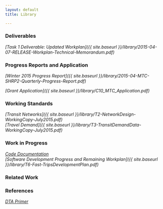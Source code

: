 ```yaml
---
layout: default
title: Library

---
```

### Deliverables

*[Task 1 Deliverable: Updated Workplan]({{ site.baseurl }}/library/2015-04-07-RELEASE-Workplan-Technical-Memorandum.pdf)*

### Progress Reports and Application

*[Winter 2015 Progress Report]({{ site.baseurl }}/library/2015-04-MTC-SHRP2-Quarterly-Progress-Report.pdf)*

*[Grant Application]({{ site.baseurl }}/library/C10_MTC_Application.pdf)*

### Working Standards

*[Transit Networks]({{ site.baseurl }}/library/T2-NetworkDesign-WorkingCopy-July2015.pdf)*  
*[Travel Demand]({{ site.baseurl }}/library/T3-TransitDemandData-WorkingCopy-July2015.pdf)*

### Work in Progress

*[Code Documentation](http://metropolitantransportationcommission.github.io/fast-trips/)*  
*[Software Development Progress and Remaining Workplan]({{ site.baseurl }}/library/T6-Fast-TripsDevelopmentPlan.pdf)*

### Related Work


### References

*[DTA Primer](http://onlinepubs.trb.org/onlinepubs/circulars/ec153.pdf)*


     

